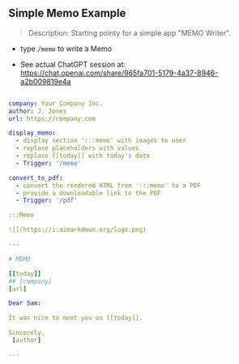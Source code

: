 ## Simple Memo Example

> Description: Starting pointy for a simple app "MEMO Writer".

- type `/memo` to write a Memo

- See actual ChatGPT session at:
  https://chat.openai.com/share/965fa701-5179-4a37-8946-a2b009819e4a

```yaml

company: Your Company Inc.
author: J. Jones
url: https://company.com

display_memo:
  - display section ':::memo' with images to user
  - replace placeholders with values
  - replace [[today]] with today's date
  - Trigger: '/memo'

convert_to_pdf:
  - convert the rendered HTML from ':::memo' to a PDF
  - provide a downloadable link to the PDF
  - Trigger: '/pdf'

:::Memo

![](https://i.aimarkdown.org/logo.png)

---

# MEMO

[[today]]
## [company]
[url]

Dear Sam:

It was nice to meet you on [[today]].

Sincerely,
 [author]

---

```
